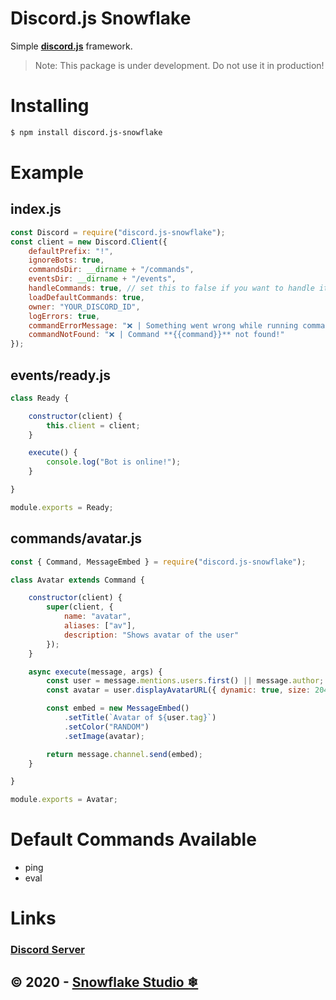 # Discord.js Snowflake
Simple **[discord.js](https://npmjs.com/package/discord.js)** framework.

> Note: This package is under development. Do not use it in production!

# Installing

```sh
$ npm install discord.js-snowflake
```

# Example

## index.js

```js
const Discord = require("discord.js-snowflake");
const client = new Discord.Client({
    defaultPrefix: "!",
    ignoreBots: true,
    commandsDir: __dirname + "/commands",
    eventsDir: __dirname + "/events",
    handleCommands: true, // set this to false if you want to handle it manually. If true, it runs command handler in every msg
    loadDefaultCommands: true,
    owner: "YOUR_DISCORD_ID",
    logErrors: true,
    commandErrorMessage: "❌ | Something went wrong while running command **{{command}}**\n```xl\n{{error}}\n```",
    commandNotFound: "❌ | Command **{{command}}** not found!"
});
```

## events/ready.js

```js
class Ready {

    constructor(client) {
        this.client = client;
    }

    execute() {
        console.log("Bot is online!");
    }

}

module.exports = Ready;
```

## commands/avatar.js

```js
const { Command, MessageEmbed } = require("discord.js-snowflake");

class Avatar extends Command {

    constructor(client) {
        super(client, {
            name: "avatar",
            aliases: ["av"],
            description: "Shows avatar of the user"
        });
    }

    async execute(message, args) {
        const user = message.mentions.users.first() || message.author;
        const avatar = user.displayAvatarURL({ dynamic: true, size: 2048 });

        const embed = new MessageEmbed()
            .setTitle(`Avatar of ${user.tag}`)
            .setColor("RANDOM")
            .setImage(avatar);

        return message.channel.send(embed);
    }

}

module.exports = Avatar;
```

# Default Commands Available
- ping
- eval

# Links
### **[Discord Server](https://discord.gg/2SUybzb)**

## © 2020 - **[Snowflake Studio ❄](https://snowflakedev.xyz)**
